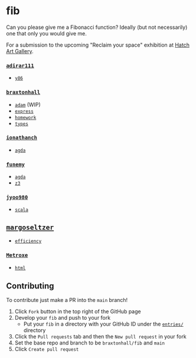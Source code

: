 # fib

Can you please give me a Fibonacci function? Ideally (but not necessarily) one that only you would give me.

For a submission to the upcoming "Reclaim your space" exhibition at [Hatch Art Gallery](https://www.instagram.com/hatch_artgallery).

### [`adirar111`](https://github.com/adirar111)
- [`y86`](./entries/adirar111/y86/fib.s)

### [`braxtonhall`](https://github.com/braxtonhall)
- [`adam`](./entries/braxtonhall/adam/main.py) (WIP)
- [`express`](./entries/braxtonhall/express/index.js)
- [`homework`](./entries/braxtonhall/homework/fib.cpp)
- [`types`](./entries/braxtonhall/types/index.ts)
<!-- - `smt` compiles to SMT, and the solver gives you the fib sequence -->
<!-- - `imperitive-church` imperitive implementation in the lambda calculus -->

### [`ionathanch`](https://github.com/ionathanch)
- [`agda`](./entries/ionathanch/agda/Fib.agda)

### [`funemy`](https://github.com/funemy)
- [`agda`](./entries/funemy/agda/fib1.agda)
- [`z3`](./entries/funemy/z3/z3fib.sh)

### [`jyoo980`](https://github.com/jyoo980)
- [`scala`](./entries/jyoo980/scala/Fib.scala)

## [`margoseltzer`](https://github.com/margoseltzer)
- [`efficiency`](./entries/margoseltzer/efficiency.c)

### [`Metroxe`](https://github.com/Metroxe)
- [`html`](./entries/Metroxe/index.html)

## Contributing
To contribute just make a PR into the `main` branch!

1. Click `Fork` button in the top right of the GitHub page
1. Develop your `fib` and push to your fork
   - Put your `fib` in a directory with your GitHub ID under the [`entries/`](./entries) directory
1. Click the `Pull requests` tab and then the `New pull request` in your fork
1. Set the base repo and branch to be `braxtonhall/fib` and `main`
1. Click `Create pull request`
